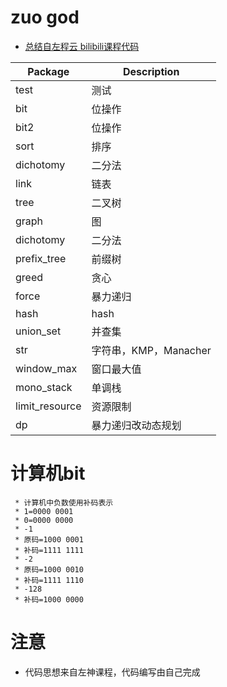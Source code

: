 # zuo god
- [总结自左程云 bilibili课程代码](https://www.bilibili.com/video/BV13g41157hK)

|Package|Description|
|---|---|
|test|测试|
|bit|位操作|
|bit2|位操作|
|sort|排序|
|dichotomy|二分法|
|link|链表|
|tree|二叉树|
|graph|图|
|dichotomy|二分法|
|prefix_tree|前缀树|
|greed|贪心|
|force|暴力递归|
|hash|hash|
|union_set|并查集|
|str|字符串，KMP，Manacher|
|window_max|窗口最大值|
|mono_stack|单调栈|
|limit_resource|资源限制|
|dp|暴力递归改动态规划|
# 计算机bit
```
 * 计算机中负数使用补码表示
 * 1=0000 0001
 * 0=0000 0000
 * -1
 * 原码=1000 0001
 * 补码=1111 1111
 * -2
 * 原码=1000 0010
 * 补码=1111 1110
 * -128
 * 补码=1000 0000
```
# 注意
- 代码思想来自左神课程，代码编写由自己完成